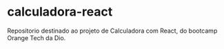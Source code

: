 # calculadora-react
Repositorio destinado ao projeto de Calculadora com React, do bootcamp Orange Tech da Dio.
